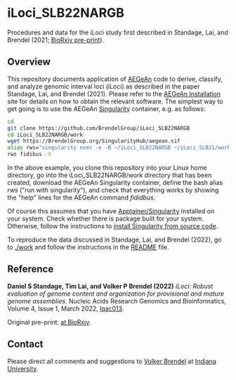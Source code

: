 # iLoci_SLB22NARGB
Procedures and data for the iLoci study first described in Standage, Lai, and
Brendel (2021; [BioRxiv pre-print](https://www.biorxiv.org/content/10.1101/2021.10.03.462917v2)).


## Overview

This repository documents application of
[AEGeAn](https://github.com/BrendelGroup/AEGeAn) code to derive, classify, and
analyze genomic interval loci (iLoci) as described in the paper
Standage, Lai, and Brendel (2021).
Please refer to the
[AEGeAn Installation](https://github.com/BrendelGroup/AEGeAn/blob/master/INSTALL.md)
site for details on how to obtain the relevant software.
The simplest way to get going is to use the AEGeAn
[Singularity](https://apptainer.org/) container, e.g. as follows:

```bash
cd
git clone https://github.com/BrendelGroup/iLoci_SLB22NARGB
cd iLoci_SLB22NARGB/work
wget https://BrendelGroup.org/SingularityHub/aegean.sif
alias rws="singularity exec -e -B ~/iLoci_SLB22NARGB ~/iLoci_SLB21/work/aegean.sif"
rws fidibus -h
```

In the above example, you clone this repository into your Linux home directory,
go into the iLoci_SLB22NARGB/work directory that has been created, download the AEGeAn
Singularity container, define the bash alias _rws_ ("run with singularity"),
and check that everything works by showing the "help" lines for the AEGeAn
command _fididbus_.

Of course this assumes that you have [Apptainer/Singularity](https://apptainer.org/) installed on your system.
Check whether there is package built for your system.
Otherwise, follow the instructions to [install Singularity from source code](https://apptainer.org/user-docs/master/quick_start.html#quick-installation-steps).

To reproduce the data discussed in Standage, Lai, and Brendel (2022), go to
[./work](./work) and follow the instructions in the [README](./work/README.md)
file.


## Reference

__Daniel S Standage, Tim Lai, and Volker P Brendel (2022)__
 _iLoci: Robust evaluation of genome content and organization for provisional and mature genome assemblies._
Nucleic Acids Research Genomics and Bioinformatics,
Volume 4, Issue 1, March 2022, [lqac013](https://doi.org/10.1093/nargab/lqac013).

Original pre-print: [at BioRxiv](https://www.biorxiv.org/content/10.1101/2021.10.03.462917v2).


## Contact

Please direct all comments and suggestions to
[Volker Brendel](<mailto:vbrendel@indiana.edu>)
at [Indiana University](http://brendelgroup.org/).

